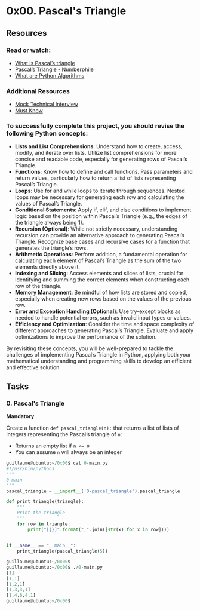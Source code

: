 # 0x00. Pascal's Triangle

## Resources
### Read or watch:
- [What is Pascal’s triangle](https://en.wikipedia.org/wiki/Pascal%27s_triangle)
- [Pascal’s Triangle - Numberphile](https://www.youtube.com/watch?v=XMriWTvPXHI)
- [What are Python Algorithms](https://www.geeksforgeeks.org/fundamentals-of-algorithms/)

### Additional Resources
- [Mock Technical Interview](https://www.interviewbit.com/mock-interview/)
- [Must Know](https://www.codecademy.com/learn/technical-interview-practice-py)

### To successfully complete this project, you should revise the following Python concepts:
- **Lists and List Comprehensions**: Understand how to create, access, modify, and iterate over lists. Utilize list comprehensions for more concise and readable code, especially for generating rows of Pascal’s Triangle.
- **Functions**: Know how to define and call functions. Pass parameters and return values, particularly how to return a list of lists representing Pascal’s Triangle.
- **Loops**: Use for and while loops to iterate through sequences. Nested loops may be necessary for generating each row and calculating the values of Pascal’s Triangle.
- **Conditional Statements**: Apply if, elif, and else conditions to implement logic based on the position within Pascal’s Triangle (e.g., the edges of the triangle always being 1).
- **Recursion (Optional)**: While not strictly necessary, understanding recursion can provide an alternative approach to generating Pascal’s Triangle. Recognize base cases and recursive cases for a function that generates the triangle’s rows.
- **Arithmetic Operations**: Perform addition, a fundamental operation for calculating each element of Pascal’s Triangle as the sum of the two elements directly above it.
- **Indexing and Slicing**: Access elements and slices of lists, crucial for identifying and summing the correct elements when constructing each row of the triangle.
- **Memory Management**: Be mindful of how lists are stored and copied, especially when creating new rows based on the values of the previous row.
- **Error and Exception Handling (Optional)**: Use try-except blocks as needed to handle potential errors, such as invalid input types or values.
- **Efficiency and Optimization**: Consider the time and space complexity of different approaches to generating Pascal’s Triangle. Evaluate and apply optimizations to improve the performance of the solution.

By revisiting these concepts, you will be well-prepared to tackle the challenges of implementing Pascal’s Triangle in Python, applying both your mathematical understanding and programming skills to develop an efficient and effective solution.

## Tasks

### 0. Pascal's Triangle
**Mandatory**

Create a function `def pascal_triangle(n):` that returns a list of lists of integers representing the Pascal’s triangle of `n`:

- Returns an empty list if `n <= 0`
- You can assume `n` will always be an integer

```python
guillaume@ubuntu:~/0x00$ cat 0-main.py
#!/usr/bin/python3
"""
0-main
"""
pascal_triangle = __import__('0-pascal_triangle').pascal_triangle

def print_triangle(triangle):
    """
    Print the triangle
    """
    for row in triangle:
        print("[{}]".format(",".join([str(x) for x in row])))


if __name__ == "__main__":
    print_triangle(pascal_triangle(5))

guillaume@ubuntu:~/0x00$ 
guillaume@ubuntu:~/0x00$ ./0-main.py
[1]
[1,1]
[1,2,1]
[1,3,3,1]
[1,4,6,4,1]
guillaume@ubuntu:~/0x00$

